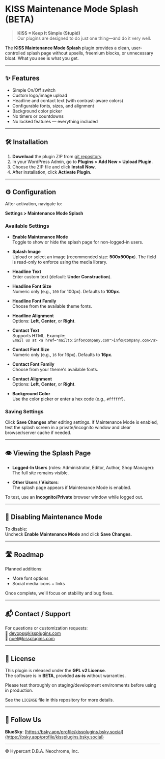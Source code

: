 # KISS Maintenance Mode Splash (BETA)

> **KISS = Keep It Simple (Stupid)**  
> Our plugins are designed to do just one thing—and do it very well.

The **KISS Maintenance Mode Splash** plugin provides a clean, user-controlled splash page without upsells, freemium blocks, or unnecessary bloat. What you see is what you get.

---

## ✨ Features

- Simple On/Off switch
- Custom logo/image upload
- Headline and contact text (with contrast-aware colors)
- Configurable fonts, sizes, and alignment
- Background color picker
- No timers or countdowns
- No locked features — everything included

---

## 🛠️ Installation

1. **Download** the plugin ZIP from [git repository](https://github.com/kissplugins/KISS-maintenance-mode).
2. In your WordPress Admin, go to **Plugins > Add New > Upload Plugin**.
3. Choose the ZIP file and click **Install Now**.
4. After installation, click **Activate Plugin**.

---

## ⚙️ Configuration

After activation, navigate to:

**Settings > Maintenance Mode Splash**

### Available Settings

- **Enable Maintenance Mode**  
  Toggle to show or hide the splash page for non-logged-in users.

- **Splash Image**  
  Upload or select an image (recommended size: **500x500px**). The field is read-only to enforce using the media library.

- **Headline Text**  
  Enter custom text (default: **Under Construction**).

- **Headline Font Size**  
  Numeric only (e.g., `100` for 100px). Defaults to **100px**.

- **Headline Font Family**  
  Choose from the available theme fonts.

- **Headline Alignment**  
  Options: **Left**, **Center**, or **Right**.

- **Contact Text**  
  Supports HTML. Example:  
  `Email us at <a href="mailto:info@company.com">info@company.com</a>`

- **Contact Font Size**  
  Numeric only (e.g., `16` for 16px). Defaults to **16px**.

- **Contact Font Family**  
  Choose from your theme's available fonts.

- **Contact Alignment**  
  Options: **Left**, **Center**, or **Right**.

- **Background Color**  
  Use the color picker or enter a hex code (e.g., `#ffffff`).

### Saving Settings

Click **Save Changes** after editing settings. If Maintenance Mode is enabled, test the splash screen in a private/incognito window and clear browser/server cache if needed.

---

## 👁️ Viewing the Splash Page

- **Logged-In Users** (roles: Administrator, Editor, Author, Shop Manager):  
  The full site remains visible.

- **Other Users / Visitors**:  
  The splash page appears if Maintenance Mode is enabled.

To test, use an **Incognito/Private** browser window while logged out.

---

## 🚫 Disabling Maintenance Mode

To disable:  
Uncheck **Enable Maintenance Mode** and click **Save Changes**.

---

## 🛣️ Roadmap

Planned additions:
- More font options
- Social media icons + links

Once complete, we'll focus on stability and bug fixes.

---

## 📬 Contact / Support

For questions or customization requests:  
📧 devops@kissplugins.com  
📧 noel@kissplugins.com

---

## 🧾 License

This plugin is released under the **GPL v2 License**.  
The software is in **BETA**, provided **as-is** without warranties.

Please test thoroughly on staging/development environments before using in production.

See the `LICENSE` file in this repository for more details.

---

## 🔗 Follow Us

**BlueSky**: [https://bsky.app/profile/kissplugins.bsky.social](https://bsky.app/profile/kissplugins.bsky.social)

---

© Hypercart D.B.A. Neochrome, Inc.
